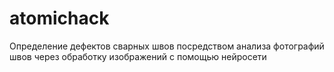 # atomichack
Определение дефектов сварных швов посредством анализа фотографий швов через обработку изображений с помощью нейросети
